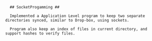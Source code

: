       ## SocketProgamming ##
	
      Implemented a Application Level program to keep two separate directories synced, similar to Drop-box, using sockets.

      Program also keep an index of files in current directory, and support hashes to verify files.
